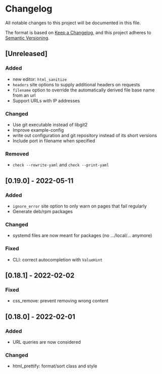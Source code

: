 # Changelog

All notable changes to this project will be documented in this file.

The format is based on [Keep a Changelog](https://keepachangelog.com/en/1.1.0/),
and this project adheres to [Semantic Versioning](https://semver.org/spec/v2.0.0.html).

## [Unreleased]

### Added

- new editor: `html_sanitize`
- `headers` site options to supply additional headers on requests
- `filename` option to override the automatically derived file base name from an url
- Support URLs with IP addresses

### Changed

- Use git executable instead of libgit2
- Improve example-config
- write out configuration and git repository instead of its short versions
- Include port in filename when specified

### Removed

- `check --rewrite-yaml` and `check --print-yaml`

## [0.19.0] - 2022-05-11

### Added

- `ignore_error` site option to only warn on pages that fail regularly
- Generate deb/rpm packages

### Changed

- systemd files are now meant for packages (no …/local/… anymore)

### Fixed

- CLI: correct autocompletion with `ValueHint`

## [0.18.1] - 2022-02-02

### Fixed

- css_remove: prevent removing wrong content

## [0.18.0] - 2022-02-01

### Added

- URL queries are now considered

### Changed

- html_prettify: format/sort class and style
